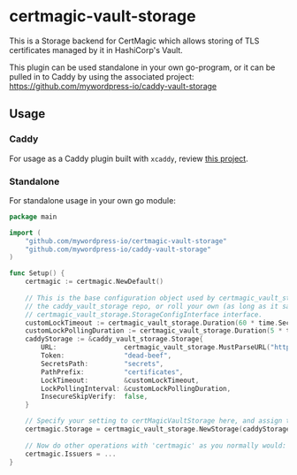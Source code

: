 # certmagic-vault-storage

This is a Storage backend for CertMagic which allows storing of TLS certificates managed by it in HashiCorp's Vault.

This plugin can be used standalone in your own go-program, or it can be pulled in to Caddy by using the associated
project: https://github.com/mywordpress-io/caddy-vault-storage

## Usage

### Caddy

For usage as a Caddy plugin built with `xcaddy`, review [this project](https://github.com/mywordpress-io/caddy-vault-storage).

### Standalone

For standalone usage in your own go module:

```go
package main

import (
	"github.com/mywordpress-io/certmagic-vault-storage"
	"github.com/mywordpress-io/caddy-vault-storage"
)

func Setup() {
	certmagic := certmagic.NewDefault()
	
	// This is the base configuration object used by certmagic_vault_storage--you can either use the one specified in
	// the caddy_vault_storage repo, or roll your own (as long as it satisfies the
	// certmagic_vault_storage.StorageConfigInterface interface.
	customLockTimeout := certmagic_vault_storage.Duration(60 * time.Second)
	customLockPollingDuration := certmagic_vault_storage.Duration(5 * time.Second)
	caddyStorage := &caddy_vault_storage.Storage{
		URL:                 certmagic_vault_storage.MustParseURL("http://localhost:8200"),
		Token:               "dead-beef",
		SecretsPath:         "secrets",
		PathPrefix:          "certificates",
		LockTimeout:         &customLockTimeout,
		LockPollingInterval: &customLockPollingDuration,
		InsecureSkipVerify:  false,
	}

	// Specify your setting to certMagicVaultStorage here, and assign the Storage provider to CertMagic:
	certmagic.Storage = certmagic_vault_storage.NewStorage(caddyStorage)
	
	// Now do other operations with 'certmagic' as you normally would:
	certmagic.Issuers = ...
}
```